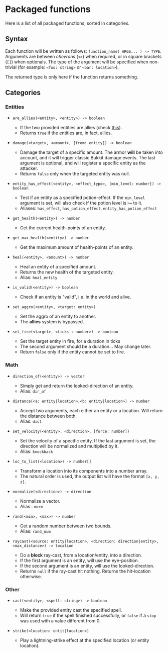# Packaged functions

Here is a list of all packaged functions, sorted in categories.

## Syntax

Each function will be written as follows: `function_name( ARGS... ) -> TYPE`.
Arguments are between _chevrons_ (`<>`) when required, or in square brackets (`[]`) when optionals. The type of the argument
will be specified when non-trivial (for example: `<foo: string>` or `<bar: location>`).

The returned type is only here if the function returns something.

## Categories

### Entities

- `are_allies(<entity>, <entity>) -> boolean`
  - If the two provided entities are allies (check [this](./registries/how_to_register.md#register-a-allies-check)).
  - Returns `true` if the entities are, in fact, allies. 

- `damage(<target>, <amount>, [from: entity]) -> boolean`
  - Damage the target of a specific amount. The armor **will** be taken into account, and it will trigger classic Bukkit damage events.
The last argument is optional, and will register a specific entity as the attacker.
  - Returns `false` only when the targeted entity was null.

- `entity_has_effect(<entity>, <effect_type>, [min_level: number]) -> boolean`
  - Test if an entity as a specified potion-effect. If the `min_level` argument is set, will also check if the potion level is `>=` to it.
  - Aliases: `has_effect`, `has_potion_effect`, `entity_has_potion_effect`

- `get_health(<entity>) -> number`
  - Get the current health-points of an entity.

- `get_max_health(<entity>) -> number`
    - Get the maximum amount of health-points of an entity.

- `heal(<entity>, <amount>) -> number`
  - Heal an entity of a specified amount.
  - Returns the new health of the targeted entity.
  - Alias: `heal_entity`

- `is_valid(<entity>) -> boolean`
  - Check if an entity is "valid", i.e. in the world and alive.

- `set_aggro(<entity>, <target: entity>)`
  - Set the aggro of an entity to another.
  - The **allies** system is bypassed.

- `set_fire(<target>, <ticks : number>) -> boolean`
  - Set the target entity in fire, for a duration in ticks
  - The second argument should be a duration... May change later.
  - Return `false` only if the entity cannot be set to fire.

### Math

- `direction_of(<entity>) -> vector`
  - Simply get and return the looked-direction of an entity.
  - Alias: `dir_of`

- `distance(<a: entity|location>,<b: entity|location>) -> number`
  - Accept two arguments, each either an entity or a location. Will return the distance between both.
  - Alias: `dist`

- `set_velocity(<entity>, <direction>, [force: number])`
  - Set the velocity of a specific entity. If the last argument is set, the direction will be normalized and multiplied by it.
  - Alias: `knockback`

- `loc_to_list(<location>) -> number[]`
  - Transform a location into its components into a number array.
  - The natural order is used, the output list will have the format `[x, y, z]`.

- `normalize(<direction>) -> direction`
  - Normalize a vector.
  - Alias : `norm`

- `rand(<min>, <max>) -> number`
  - Get a random number between two bounds.
  - Alias: `rand_num`

- `raycast(<source: entity|location>, <direction: direction|entity>, <max_distance>) -> location`
  - Do a **block** ray-cast, from a location/entity, into a direction.
  - If the first argument is an entity, will use the eye-position.
  - If the second argument is an entity, will use the looked-direction.
  - Returns `null` if the ray-cast hit nothing. Returns the hit-location otherwise.

### Other

- `cast(<entity>, <spell: string>) -> boolean`
  - Make the provided entity cast the specified spell.
  - Will return `true` if the spell finished successfully, or `false` if a `stop` was used with a value different from 0.

- `strike(<location: entit|location>)`
  - Play a lightning-strike effect at the specified location (or entity location).
